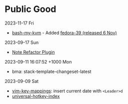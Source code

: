 # Public Good

2023-11-17 Fri

- [bash-my-kvm](https://github.com/mbailey/bash-my-kvm/commit/a60e389b4d390bb9d8e7ab763a6f0c945fbf5d8a) - Added [fedora-39 (released 6 Nov)](https://fedoramagazine.org/announcing-fedora-linux-39/)

2023-09-17 Sun

- [Note Refactor Plugin](../Note%20Refactor%20Plugin.md)

2023-09-11 16:07:52 +1000 Mon

- bma: stack-template-changeset-latest

2023-09-09 Sat
- [vim-key-mappings](../inbox/vim-key-mappings.md): insert current date with `<Leader>d`
- [universal-hotkey-index](../universal-hotkey-index.md)

